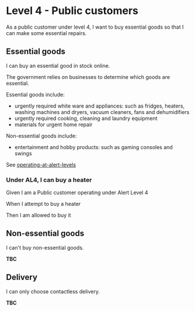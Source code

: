 # Level 4 - Public customers

As a public customer under level 4, I want to buy essential goods so that I can make some essential repairs.

## Essential goods

I can buy an essential good in stock online.

The government relies on businesses to determine which goods are essential.

Essential goods include:

* urgently required white ware and appliances: such as fridges, heaters, washing machines and dryers, vacuum cleaners, fans and dehumidifiers
* urgently required cooking, cleaning and laundry equipment
* materials for urgent home repair

Non-essential goods include:

* entertainment and hobby products: such as gaming consoles and swings

See [operating-at-alert-levels](https://www.business.govt.nz/covid-19/operating-at-alert-levels/)

### Under AL4, I can buy a heater

Given I am a Public customer operating under Alert Level 4

When I attempt to buy a heater

Then I am allowed to buy it 

<!--
### [Under AL4, I can buy a heater](-)

Given I am a [Public](- "#customerType") customer operating under Alert Level [4](- "#alertLevel")

When I attempt to buy a [heater](- "#result = canBuy(#customerType, #alertLevel, #TEXT)")

Then I am [allowed](- "?=#result") to buy it
-->

## Non-essential goods

I can't buy non-essential goods.

**TBC**

## Delivery

I can only choose contactless delivery.

**TBC**
